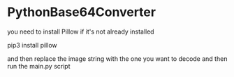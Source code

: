 # PythonBase64Converter

you need to install Pillow if it's not already installed

pip3 install pillow

and then replace the image string with the one you want to decode and then run the main.py script
